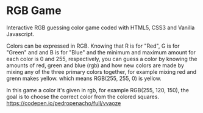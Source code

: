<h1>RGB Game</h1>
Interactive RGB guessing color game coded with HTML5, CSS3 and Vanilla Javascript.

<p>Colors can be expressed in RGB. Knowing that R is for "Red", G is for "Green" and and B is for "Blue" and the minimum and maximum amount for each color is 0 and 255, respectively, you can guess a color by knowing the amounts of red, green and blue (rgb) and how new colors are made by mixing any of the three primary colors together, for example mixing red and grenn makes yellow. which means RGB(255, 255, 0) is yellow.</p>

In this game a color it's given in rgb, for example RGB(255, 120, 150), the goal is to choose the correct color from the colored squares.
<br>
https://codepen.io/pedropenacho/full/vvaoze
